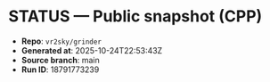 # STATUS — Public snapshot (CPP)

- **Repo**: `vr2sky/grinder`
- **Generated at**: 2025-10-24T22:53:43Z
- **Source branch**: main
- **Run ID**: 18791773239

